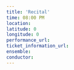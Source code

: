 ```yaml
---
title: 'Recital'
time: 08:00 PM
location: 
latitude: 0
longitude: 0
performance_url: 
ticket_information_url: 
ensemble: 
conductor: 
---
```

